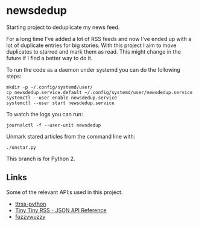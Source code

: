 # newsdedup
Starting project to deduplicate my news feed.

For a long time I've added a lot of RSS feeds and now I've ended up with a lot
of duplicate entries for big stories. With this project I aim to move duplicates
to starred and mark them as read. This might change in the future if I find a
better way to do it.

To run the code as a daemon under systemd you can do the following steps:

    mkdir -p ~/.config/systemd/user/
    cp newsdedup.service.default ~/.config/systemd/user/newsdedup.service
    systemctl --user enable newsdedup.service
    systemctl --user start newsdedup.service

To watch the logs you can run:

    journalctl -f --user-unit newsdedup

Unmark stared articles from the command line with:

    ./unstar.py

This branch is for Python 2.

## Links
Some of the relevant API:s used in this project.
* [ttrss-python](http://ttrss-python.readthedocs.org/en/latest/)
* [Tiny Tiny RSS - JSON API Reference](https://tt-rss.org/redmine/projects/tt-rss/wiki/JsonApiReference)
* [fuzzywuzzy](https://github.com/seatgeek/fuzzywuzzy)
